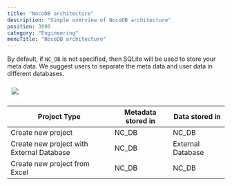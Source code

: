 ```yaml
---
title: "NocoDB architecture"
description: "Simple overview of NocoDB architecture"
position: 3000
category: "Engineering"
menuTitle: "NocoDB architecture"
---
```


By default, if `NC_DB` is not specified, then SQLite will be used to store your meta data. We suggest users to separate the meta data and user data in different databases.

<!-- TODO: update diagram -->
<img src="../architecture.png" style="background: white;border-radius:4px;padding :10px">

| Project Type | Metadata stored in | Data stored in |
|---------|-----------|--------|
| Create new project | NC_DB | NC_DB |
| Create new project with External Database | NC_DB | External Database |
| Create new project from Excel | NC_DB | NC_DB |